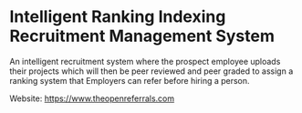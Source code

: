 # Intelligent Ranking Indexing Recruitment Management System

An intelligent recruitment system where the prospect employee uploads their projects which will then be peer reviewed and peer graded to assign a ranking system that Employers can refer before hiring a person.


Website: https://www.theopenreferrals.com
